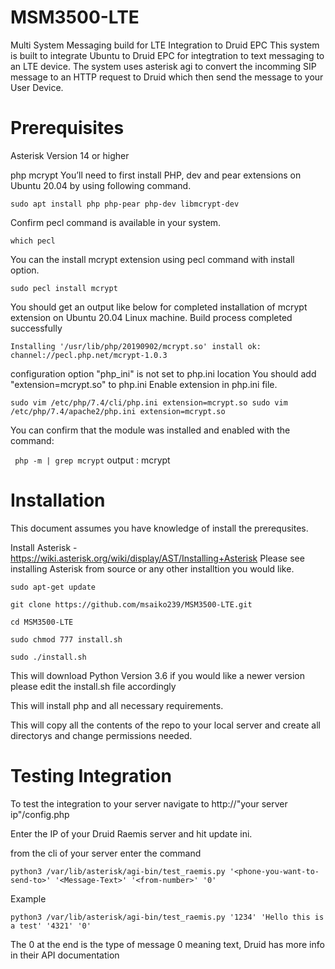 # MSM3500-LTE
Multi System Messaging build for LTE Integration to Druid EPC
This system is built to integrate Ubuntu to Druid EPC for integtration to text messaging to an LTE device. The system uses asterisk agi to convert the incomming SIP message to an HTTP request to Druid which then send the message to your User Device. 

# Prerequisites

  Asterisk Version 14 or higher
  
php mcrypt
You’ll need to first install PHP, dev and pear extensions on Ubuntu 20.04 by using following command.

  `sudo apt install php php-pear php-dev libmcrypt-dev`
  
Confirm pecl command is available in your system.

  `which pecl`
  
You can the install mcrypt extension using pecl command with install option.

  `sudo pecl install mcrypt`
  
You should get an output like below for completed installation of mcrypt extension on Ubuntu 20.04 Linux machine.
Build process completed successfully

`Installing '/usr/lib/php/20190902/mcrypt.so'
install ok: channel://pecl.php.net/mcrypt-1.0.3`

configuration option "php_ini" is not set to php.ini location
You should add "extension=mcrypt.so" to php.ini
Enable extension in php.ini file.

  `sudo vim /etc/php/7.4/cli/php.ini
  extension=mcrypt.so
  sudo vim /etc/php/7.4/apache2/php.ini
  extension=mcrypt.so`

You can confirm that the module was installed and enabled with the command:

 ` php -m | grep mcrypt`
  output : mcrypt

# Installation 

This document assumes you have knowledge of install the prerequsites.

Install Asterisk - https://wiki.asterisk.org/wiki/display/AST/Installing+Asterisk
  Please see installing Asterisk from source or any other installtion you would like.

    sudo apt-get update
    
    git clone https://github.com/msaiko239/MSM3500-LTE.git

    cd MSM3500-LTE
    
    sudo chmod 777 install.sh

    sudo ./install.sh

This will download Python Version 3.6 if you would like a newer version please edit the install.sh file accordingly

This will install php and all necessary requirements. 

This will copy all the contents of the repo to your local server and create all directorys and change permissions needed.

# Testing Integration
To test the integration to your server navigate to http://"your server ip"/config.php

Enter the IP of your Druid Raemis server and hit update ini.

from the cli of your server enter the command

    python3 /var/lib/asterisk/agi-bin/test_raemis.py '<phone-you-want-to-send-to>' '<Message-Text>' '<from-number>' '0'
    
Example

    python3 /var/lib/asterisk/agi-bin/test_raemis.py '1234' 'Hello this is a test' '4321' '0'

The 0 at the end is the type of message 0 meaning text, Druid has more info in their API documentation
    
